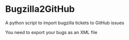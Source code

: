 Bugzilla2GitHub
===============

A python script to import bugzilla tickets to GitHub issues

You need to export your bugs as an XML file